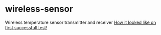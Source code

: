 # wireless-sensor
Wireless temperature sensor transmitter and receiver
[How it looked like on first successfull test!](etc/v0.0.1.jpg)
